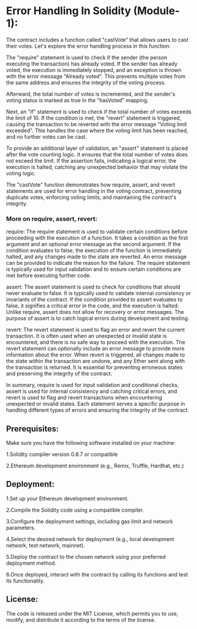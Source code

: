 # Error Handling In Solidity (Module-1):
The contract includes a function called "castVote" that allows users to cast their votes. Let's explore the error handling process in this function:

The "require" statement is used to check if the sender (the person executing the transaction) has already voted. If the sender has already voted, the execution is immediately stopped, and an exception is thrown with the error message "Already voted". This prevents multiple votes from the same address and ensures the integrity of the voting process.

Afterward, the total number of votes is incremented, and the sender's voting status is marked as true in the "hasVoted" mapping.

Next, an "if" statement is used to check if the total number of votes exceeds the limit of 10. If the condition is met, the "revert" statement is triggered, causing the transaction to be reverted with the error message "Voting limit exceeded". This handles the case where the voting limit has been reached, and no further votes can be cast.

To provide an additional layer of validation, an "assert" statement is placed after the vote counting logic. It ensures that the total number of votes does not exceed the limit. If the assertion fails, indicating a logical error, the execution is halted, catching any unexpected behavior that may violate the voting logic.

The "castVote" function demonstrates how require, assert, and revert statements are used for error handling in the voting contract, preventing duplicate votes, enforcing voting limits, and maintaining the contract's integrity.

### More on require, assert, revert:

require: The require statement is used to validate certain conditions before proceeding with the execution of a function. It takes a condition as the first argument and an optional error message as the second argument. If the condition evaluates to false, the execution of the function is immediately halted, and any changes made to the state are reverted. An error message can be provided to indicate the reason for the failure. The require statement is typically used for input validation and to ensure certain conditions are met before executing further code.

assert: The assert statement is used to check for conditions that should never evaluate to false. It is typically used to validate internal consistency or invariants of the contract. If the condition provided to assert evaluates to false, it signifies a critical error in the code, and the execution is halted. Unlike require, assert does not allow for recovery or error messages. The purpose of assert is to catch logical errors during development and testing.

revert: The revert statement is used to flag an error and revert the current transaction. It is often used when an unexpected or invalid state is encountered, and there is no safe way to proceed with the execution. The revert statement can optionally include an error message to provide more information about the error. When revert is triggered, all changes made to the state within the transaction are undone, and any Ether sent along with the transaction is returned. It is essential for preventing erroneous states and preserving the integrity of the contract.

In summary, require is used for input validation and conditional checks, assert is used for internal consistency and catching critical errors, and revert is used to flag and revert transactions when encountering unexpected or invalid states. Each statement serves a specific purpose in handling different types of errors and ensuring the integrity of the contract.

## Prerequisites:
Make sure you have the following software installed on your machine:

1.Solidity compiler version 0.8.7 or compatible

2.Ethereum development environment (e.g., Remix, Truffle, Hardhat, etc.)

## Deployment:
1.Set up your Ethereum development environment.

2.Compile the Solidity code using a compatible compiler.

3.Configure the deployment settings, including gas limit and network parameters.

4.Select the desired network for deployment (e.g., local development network, test network, mainnet).

5.Deploy the contract to the chosen network using your preferred deployment method.

6.Once deployed, interact with the contract by calling its functions and test its functionality.

## License:
The code is released under the MIT License, which permits you to use, modify, and distribute it according to the terms of the license.
